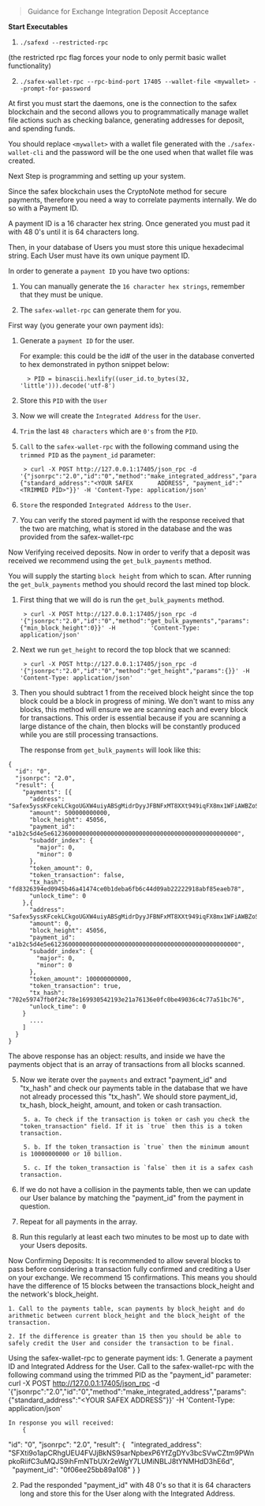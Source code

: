 > Guidance for Exchange Integration Deposit Acceptance


**Start Executables**

1. `./safexd --restricted-rpc`

(the restricted rpc flag forces your node to only permit basic wallet functionality)

2. `./safex-wallet-rpc --rpc-bind-port 17405 --wallet-file <mywallet> --prompt-for-password`

At first you must start the daemons, one is the connection to the safex blockchain and the second allows you to programmatically manage wallet file actions such as checking balance, generating addresses for deposit, and spending funds.


You should replace `<mywallet>` with a wallet file generated with the `./safex-wallet-cli` and the password will be the one used when that wallet file was created.


Next Step is programming and setting up your system.

Since the safex blockchain uses the CryptoNote method for secure payments, therefore you need a way to correlate payments internally. We do so with a Payment ID.

A payment ID is a 16 character hex string. Once generated you must pad it with 48 0's until it is 64 characters long.

Then, in your database of Users you must store this unique hexadecimal string. Each User must have its own unique payment ID.


In order to generate a `payment ID` you have two options:

1. You can manually generate the `16 character hex strings`, remember that they must be unique.

2. The `safex-wallet-rpc` can generate them for you. 


First way (you generate your own payment ids):

1. Generate a `payment ID` for the user. 

	For example: this could be the id# of the user in the database converted to hex demonstrated in python snippet below:

		 > PID = binascii.hexlify((user_id.to_bytes(32, 'little'))).decode('utf-8')

2. Store this `PID` with the `User`

3. Now we will create the `Integrated Address` for the `User`.

4. `Trim` the last `48 characters` which are `0's` from the `PID`.

5. `Call` to the `safex-wallet-rpc` with the following command using the `trimmed PID` as the `payment_id` parameter:

	    > curl -X POST http://127.0.0.1:17405/json_rpc -d '{"jsonrpc":"2.0","id":"0","method":"make_integrated_address","params":{"standard_address":"<YOUR SAFEX 		ADDRESS", "payment_id":"<TRIMMED PID>"}}' -H 'Content-Type: application/json'

6. `Store` the responded `Integrated Address` to the `User`.

7. You can verify the stored payment id with the response received that the two are matching, what is stored in the database and the was provided from the safex-wallet-rpc

	
Now Verifying received deposits.
		Now in order to verify that a deposit was received we recommend using the `get_bulk_payments` method.
		
You will supply the starting `block height` from which to scan. After running the `get_bulk_payments` method you should record the last mined top block.

1. First thing that we will do is run the `get_bulk_payments` method. 
        
        > curl -X POST http://127.0.0.1:17405/json_rpc -d '{"jsonrpc":"2.0","id":"0","method":"get_bulk_payments","params":{"min_block_height":0}}' -H 			'Content-Type: application/json'
		
2. Next we run `get_height` to record the top block that we scanned:
		
		> curl -X POST http://127.0.0.1:17405/json_rpc -d '{"jsonrpc":"2.0","id":"0","method":"get_height","params":{}}' -H 			'Content-Type: application/json'

3. Then you should subtract 1 from the received block height since the top block could be a block in progress of mining. We don't want to miss any blocks, this 			method will ensure we are scanning each and every block for transactions. This order is essential because if you are scanning a large distance of the chain, 			then blocks will be constantly produced while you are still processing transactions.

	The response from `get_bulk_payments` will look like this:
```
{
  "id": "0",
  "jsonrpc": "2.0",
  "result": {
    "payments": [{
      "address": "Safex5yssKFcekLCkgoUGXW4uiyABSgMidrDyyJFBNFxMT8XXt949iqFX8mx1WFiAWBZoSf7ywx8hg7MpCmJTjss1oA4ubauQzp2E",
      "amount": 500000000000,
      "block_height": 45056,
      "payment_id": "a1b2c5d4e5e61236000000000000000000000000000000000000000000000000",
      "subaddr_index": {
        "major": 0,
        "minor": 0
      },
      "token_amount": 0,
      "token_transaction": false,
      "tx_hash": "fd8326394ed0945b46a41474ce0b1deba6fb6c44d09ab22222918abf85eaeb78",
      "unlock_time": 0
    },{
      "address": "Safex5yssKFcekLCkgoUGXW4uiyABSgMidrDyyJFBNFxMT8XXt949iqFX8mx1WFiAWBZoSf7ywx8hg7MpCmJTjss1oA4ubauQzp2E",
      "amount": 0,
      "block_height": 45056,
      "payment_id": "a1b2c5d4e5e61236000000000000000000000000000000000000000000000000",
      "subaddr_index": {
        "major": 0,
        "minor": 0
      },
      "token_amount": 100000000000,
      "token_transaction": true,
      "tx_hash": "702e59747fb0f24c78e169930542193e21a76136e0fc0be49036c4c77a51bc76",
      "unlock_time": 0
    }
      ....
    ]
  }
}
```

The above response has an object: results, and inside we have the payments object that is an array of transactions from all blocks scanned. 
	
5. Now we iterate over the `payments` and extract "payment_id" and "tx_hash" and check our payments table in the database that we have not already processed this "tx_hash". We should store payment_id, tx_hash, block_height, amount, and token or cash transaction.

		5. a. To check if the transaction is token or cash you check the "token_transaction" field. If it is `true` then this is a token transaction.
	
		5. b. If the token_transaction is `true` then the minimum amount is 10000000000 or 10 billion. 

		5. c. If the token_transaction is `false` then it is a safex cash transaction.

6. If we do not have a collision in the payments table, then we can update our User balance by matching the "payment_id" from the payment in question.

7. Repeat for all payments in the array.

8. Run this regularly at least each two minutes to be most up to date with your Users deposits.		


Now Confirming Deposits:
	It is recommended to allow several blocks to pass before considering a transaction fully confirmed and crediting a User on your exchange. We recommend 15 confirmations. This means you should have the difference of 15 blocks between the transactions block_height and the network's block_height.

	1. Call to the payments table, scan payments by block_height and do arithmetic between current block_height and the block_height of the transaction.

	2. If the difference is greater than 15 then you should be able to safely credit the User and consider the transaction to be final.



Using the safex-wallet-rpc to generate payment ids:
	1. Generate a payment ID and Integrated Address for the User. 
		Call to the safex-wallet-rpc with the following command using the trimmed PID as the "payment_id" parameter:
		curl -X POST http://127.0.0.1:17405/json_rpc -d '{"jsonrpc":"2.0","id":"0","method":"make_integrated_address","params":{"standard_address":"<YOUR SAFEX 		ADDRESS"}}' -H 'Content-Type: application/json'

	In response you will received:
		{
 "id": "0",
 "jsonrpc": "2.0",
 "result": {
   "integrated_address": "SFXti9o1apCRhgUEU4FVJjBkNS9sarNpbexP6YfZgDYv3bcSVwCZtm9PWnpkoRiifC3uMQJS9ihFmNTbUXr2eWgY7LUMiNBLJ8tYNMHdD3hE6d",
   "payment_id": "0f06ee25bb89a108"
 }
}

2. Pad the responded "payment_id" with 48 0's so that it is 64 characters long and store this for the User along with the Integrated Address.
	

	

